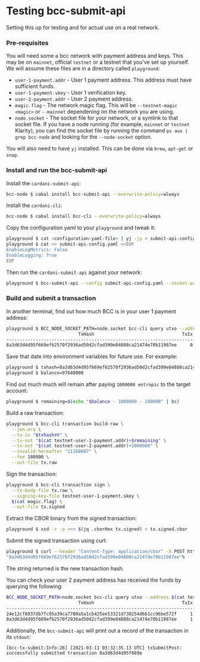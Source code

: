# Testing bcc-submit-api

Setting this up for testing and for actual use on a real network.


### Pre-requisites

You will need some a bcc network with payment address and keys.  This may be on `mainnet`, official `testnet`
or a testnet that you've set up yourself.  We will assume these files are in a directory called `playground`:

* `user-1-payment.addr` - User 1 payment address.  This address must have sufficient funds.
* `user-1-payment.vkey` - User 1 verification key.
* `user-2-payment.addr` - User 2 payment address.
* `magic.flag` - The network magic flag.  This will be `--testnet-magic <magic>` or `--mainnet`
  dependening on the network you are using.
* `node.socket` - The socket file for your network, or a symlink to that socket file.  If you
  have a node running (for example, `mainnet` or `testnet` Klarity), you can find the socket file
  by running the command `ps aux | grep bcc-node` and looking for the `--node-socket` option.

You will also need to have `yj` installed.  This can be done via `brew`, `apt-get` or `snap`.

### Install and run the bcc-submit-api

Install the `cardani-submit-api`:

```bash
bcc-node $ cabal install bcc-submit-api --overwrite-policy=always
```

Install the `cardani-cli`:

```bash
bcc-node $ cabal install bcc-cli --overwrite-policy=always
```

Copy the configuration yaml to your `playground` and tweak it:

```bash
playground $ cat <configuration-yaml-file> | yj -jy > submit-api-config.yaml
playground $ cat >> submit-api-config.yaml <<EOF
EnableLogMetrics: False
EnableLogging: True
EOF
```

Then run the `cardani-submit-api` against your network:

```bash
playground $ bcc-submit-api --config submit-api-config.yaml --socket-path node.socket --port 8090 $(cat magic.flag)
```

### Build and submit a transaction

In another terminal, find out how much BCC is in your user 1 payment address:

```bash
playground $ BCC_NODE_SOCKET_PATH=node.socket bcc-cli query utxo --address $(cat user-1-payment.addr)  --testnet-magic $(cat magic.flag)
                           TxHash                                 TxIx        Amount
--------------------------------------------------------------------------------------
8a3d63d4d95f669ef62570f2936ad50d2cfad399e04808ca21474e70b11987ee     0        97640000 entropic
```

Save that date into environment variables for future use.  For example:

```bash
playground $ txhash=8a3d63d4d95f669ef62570f2936ad50d2cfad399e04808ca21474e70b11987ee
playground $ balance=97640000
```

Find out much much will remain after paying `1000000 entropic` to the target account:

```bash
playground $ remaining=$(echo "$balance - 1000000 - 180000" | bc)
```

Build a raw transaction:

```bash
playground $ bcc-cli transaction build-raw \
  --jen-era \
  --tx-in "$txhash#0" \
  --tx-out "$(cat testnet-user-1-payment.addr)+$remaining" \
  --tx-out "$(cat testnet-user-2-payment.addr)+1000000" \
  --invalid-hereafter "21168607" \
  --fee 180000 \
  --out-file tx.raw
```

Sign the transaction:

```bash
playground $ bcc-cli transaction sign \
  --tx-body-file tx.raw \
  --signing-key-file testnet-user-1-payment.skey \
  $(cat magic.flag) \
  --out-file tx.signed
```

Extract the CBOR binary from the signed transaction:

```bash
playground $ xxd -r -p <<< $(jq .cborHex tx.signed) > tx.signed.cbor
```

Submit the signed transaction using curl:

```bash
playground $ curl --header "Content-Type: application/cbor" -X POST http://localhost:8090/api/submit/tx --data-binary @tx.signed.cbor
"8a3d63d4d95f669ef62570f2936ad50d2cfad399e04808ca21474e70b11987ee"%
```

The string returned is the new transaction hash.

You can check your user 2 payment address has received the funds by querying the following:

```bash
BCC_NODE_SOCKET_PATH=node.socket bcc-cli query utxo --address $(cat testnet-user-2-payment.addr)  --testnet-magic $(cat magic.flag)
                           TxHash                                 TxIx        Amount
--------------------------------------------------------------------------------------
24e12cf8937db7fc95a39ca7780a5a1cb425ee53321d730254d661cc96be572f     1        1000000 entropic
8a3d63d4d95f669ef62570f2936ad50d2cfad399e04808ca21474e70b11987ee     1        1000000 entropic
```

Additionally, the `bcc-submit-api` will print out a record of the transaction in its `stdout`:

```
[bcc-tx-submit:Info:26] [2021-03-11 03:32:35.13 UTC] txSubmitPost: successfully submitted transaction 8a3d63d4d95f669e
```

